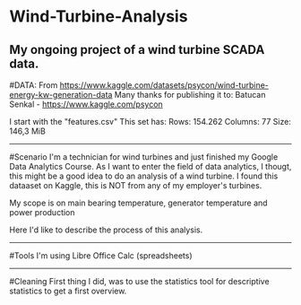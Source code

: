 # Wind-Turbine-Analysis
My ongoing project of a wind turbine SCADA data.
------------------------------------------------

#DATA: 
From https://www.kaggle.com/datasets/psycon/wind-turbine-energy-kw-generation-data
Many thanks for publishing it to: Batucan Senkal - https://www.kaggle.com/psycon

I start with the "features.csv"
This set has:
Rows: 154.262
Columns: 77
Size: 146,3 MiB

---------------------------------------------------------------------------------

#Scenario
I'm  a technician for wind turbines and just finished my Google Data Analytics Course.
As I want to enter the field of data analytics, I thougt, this might be a good idea to do an
analysis of a wind turbine. I found this dataaset on Kaggle, this is NOT from any of my employer's turbines.

My scope is on main bearing temperature, generator temperature and power production

Here I'd like to describe the process of this analysis.

-----------------------------------------------------------------------------------

#Tools
I'm using Libre Office Calc (spreadsheets)

-----------------------------------------------------------------------------------

#Cleaning
First thing I did, was to use the statistics tool for descriptive statistics to get a first overview.




